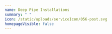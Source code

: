```yaml
---
name: Deep Pipe Installations
summary: " "
icon: /static/uploads/serviceIcon/056-post.svg
homepageVisible: false
---
```

